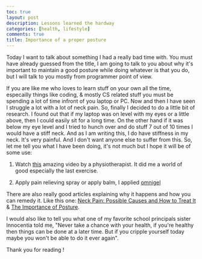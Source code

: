 ```yaml
---
toc: true
layout: post
description: Lessons learned the hardway
categories: [health, lifestyle]
comments: true
title: Importance of a proper posture 
---
```


Today I want to talk about something I had a really bad time with. You must have already guessed from the title, I am going to talk to you about why it's important to maintain a good posture while doing whatever is that you do, but I will talk to you mostly from programmer point of view.

If you are like me who loves to learn stuff on your own all the time, especailly things like coding, & mostly CS related stuff you must be spending a lot of time infront of you laptop or PC. Now and then I have seen I struggle a lot with a lot of neck pain. So, finally I decided to do a little bit of research. I found out that if my laptop was on level with my eyes or a little above, then I could easily sit for a long time. On the other hand if it was below my eye level and I tried to hunch over and do stuff 7 out of 10 times I would have a stiff neck. And as I am writing this, I do have stiffness in my neck. It's very painful. And I don't want anyone else to suffer from this. So, let me tell you what I have been doing, it's not much but I hope it will be of some use:

1. Watch [this](https://www.youtube.com/watch?v=2NOsE-VPpkE) amazing video by a physiotherapist. It did me a world of good especially the last exercise. 

2. Apply pain relieving spray or apply balm, I applied [omnigel](https://www.flipkart.com/cipla-omni-gel-spray/p/itmebzh8xmhqhycv) 

There are also really good articles explaining why it happens and how you can remedy it. Like this one: [Neck Pain: Possible Causes and How to Treat It](https://www.healthline.com/health/neck-pain) & [The Importance of Posture](https://www.barringtonortho.com/blog/the-importance-of-posture).

I would also like to tell you what one of my favorite school principals sister Innocentia told me, "Never take a chance with your health, if you're healthy then things can be done at a later time. But if you cripple yourself today maybe you won't be able to do it ever again".

Thank you for reading !
